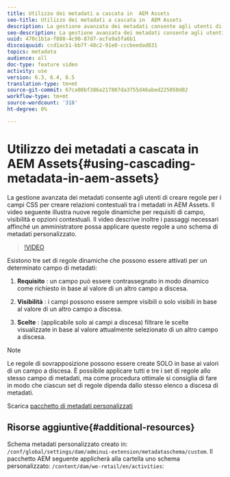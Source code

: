 ```yaml
---
title: Utilizzo dei metadati a cascata in  AEM Assets
seo-title: Utilizzo dei metadati a cascata in  AEM Assets
description: La gestione avanzata dei metadati consente agli utenti di creare regole per i campi CSS per creare relazioni contestuali tra i metadati in  AEM Assets. Il video seguente illustra nuove regole dinamiche per requisiti di campo, visibilità e opzioni contestuali. Il video descrive inoltre i passaggi necessari affinché un amministratore possa applicare queste regole a uno schema di metadati personalizzato.
seo-description: La gestione avanzata dei metadati consente agli utenti di creare regole per i campi CSS per creare relazioni contestuali tra i metadati in  AEM Assets. Il video seguente illustra nuove regole dinamiche per requisiti di campo, visibilità e opzioni contestuali. Il video descrive inoltre i passaggi necessari affinché un amministratore possa applicare queste regole a uno schema di metadati personalizzato.
uuid: 470c1b1a-f888-4c90-87d7-acfa9a5fa6b1
discoiquuid: ccd1acb1-bb7f-48c2-91e0-cccbeedad831
topics: metadata
audience: all
doc-type: feature video
activity: use
version: 6.3, 6.4, 6.5
translation-type: tm+mt
source-git-commit: 67ca08bf386a217807da3755d46abed225050d02
workflow-type: tm+mt
source-wordcount: '318'
ht-degree: 0%

---
```



# Utilizzo dei metadati a cascata in  AEM Assets{#using-cascading-metadata-in-aem-assets}

La gestione avanzata dei metadati consente agli utenti di creare regole per i campi CSS per creare relazioni contestuali tra i metadati in  AEM Assets. Il video seguente illustra nuove regole dinamiche per requisiti di campo, visibilità e opzioni contestuali. Il video descrive inoltre i passaggi necessari affinché un amministratore possa applicare queste regole a uno schema di metadati personalizzato.

>[!VIDEO](https://video.tv.adobe.com/v/20702/?quality=9&learn=on)

Esistono tre set di regole dinamiche che possono essere attivati per un determinato campo di metadati:

1. **Requisito** : un campo può essere contrassegnato in modo dinamico come richiesto in base al valore di un altro campo a discesa.

2. **Visibilità** : i campi possono essere sempre visibili o solo visibili in base al valore di un altro campo a discesa.

3. **Scelte** : (applicabile solo ai campi a discesa) filtrare le scelte visualizzate in base al valore attualmente selezionato di un altro campo a discesa.

>[!NOTE]
>
>Le regole di sovrapposizione possono essere create SOLO in base ai valori di un campo a discesa. È possibile applicare tutti e tre i set di regole allo stesso campo di metadati, ma come procedura ottimale si consiglia di fare in modo che ciascun set di regole dipenda dallo stesso elenco a discesa di metadati.

Scarica [pacchetto di metadati personalizzati](assets/cascade-metadata-values-001.zip)

## Risorse aggiuntive{#additional-resources}

Schema metadati personalizzato creato in: `/conf/global/settings/dam/adminui-extension/metadataschema/custom`. Il pacchetto AEM seguente applicherà alla cartella uno schema personalizzato: `/content/dam/we-retail/en/activities`:

